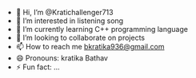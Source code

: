 - 👋 Hi, I’m @Kratichallenger713
- 👀 I’m interested in listening song
- 🌱 I’m currently learning  C++ programming language
- 💞️ I’m looking to collaborate on projects 
- 📫 How to reach me bkratika936@gmail.com
- 😄 Pronouns: kratika Bathav
- ⚡ Fun fact: ...

<!---
Kratichallenger713/Kratichallenger713 is a ✨ special ✨ repository because its `README.md` (this file) appears on your GitHub profile.
You can click the Preview link to take a look at your changes.
--->
